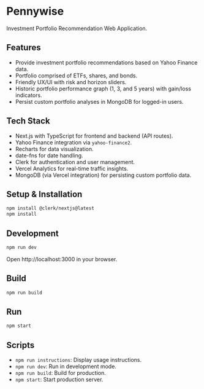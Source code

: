 # Pennywise 

Investment Portfolio Recommendation Web Application.

## Features

- Provide investment portfolio recommendations based on Yahoo Finance data.
- Portfolio comprised of ETFs, shares, and bonds.
- Friendly UX/UI with risk and horizon sliders.
- Historic portfolio performance graph (1, 3, and 5 years) with gain/loss indicators.
- Persist custom portfolio analyses in MongoDB for logged-in users.

## Tech Stack

- Next.js with TypeScript for frontend and backend (API routes).
- Yahoo Finance integration via `yahoo-finance2`.
- Recharts for data visualization.
- date-fns for date handling.
- Clerk for authentication and user management.
- Vercel Analytics for real-time traffic insights.
- MongoDB (via Vercel integration) for persisting custom portfolio data.

## Setup & Installation

```bash
npm install @clerk/nextjs@latest
npm install
```

## Development

```bash
npm run dev
```

Open http://localhost:3000 in your browser.

## Build

```bash
npm run build
```

## Run

```bash
npm start
```

## Scripts

- `npm run instructions`: Display usage instructions.
- `npm run dev`: Run in development mode.
- `npm run build`: Build for production.
- `npm start`: Start production server.
